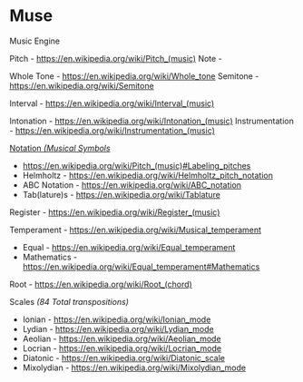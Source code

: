 # Muse

Music Engine

Pitch - https://en.wikipedia.org/wiki/Pitch_(music)
Note - 

Whole Tone - https://en.wikipedia.org/wiki/Whole_tone
Semitone - https://en.wikipedia.org/wiki/Semitone

Interval - https://en.wikipedia.org/wiki/Interval_(music)

Intonation - https://en.wikipedia.org/wiki/Intonation_(music)
Instrumentation - https://en.wikipedia.org/wiki/Instrumentation_(music)

[Notation _(Musical Symbols_](https://en.wikipedia.org/wiki/List_of_musical_symbols)
  - https://en.wikipedia.org/wiki/Pitch_(music)#Labeling_pitches
  - Helmholtz - https://en.wikipedia.org/wiki/Helmholtz_pitch_notation
  - ABC Notation - https://en.wikipedia.org/wiki/ABC_notation
  - Tab(lature)s - https://en.wikipedia.org/wiki/Tablature

Register - https://en.wikipedia.org/wiki/Register_(music)

Temperament - https://en.wikipedia.org/wiki/Musical_temperament
  - Equal - https://en.wikipedia.org/wiki/Equal_temperament
  - Mathematics - https://en.wikipedia.org/wiki/Equal_temperament#Mathematics

Root - https://en.wikipedia.org/wiki/Root_(chord)

Scales _(84 Total transpositions)_
  - Ionian - https://en.wikipedia.org/wiki/Ionian_mode
  - Lydian - https://en.wikipedia.org/wiki/Lydian_mode
  - Aeolian - https://en.wikipedia.org/wiki/Aeolian_mode
  - Locrian - https://en.wikipedia.org/wiki/Locrian_mode
  - Diatonic - https://en.wikipedia.org/wiki/Diatonic_scale
  - Mixolydian - https://en.wikipedia.org/wiki/Mixolydian_mode
